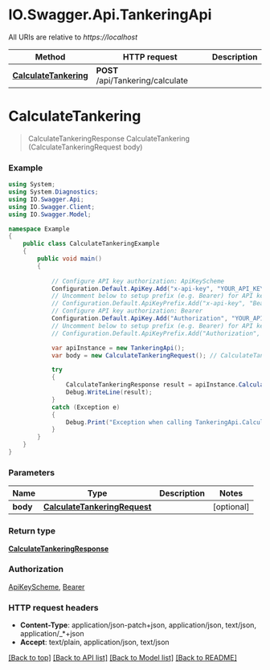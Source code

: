 # IO.Swagger.Api.TankeringApi

All URIs are relative to *https://localhost*

Method | HTTP request | Description
------------- | ------------- | -------------
[**CalculateTankering**](TankeringApi.md#calculatetankering) | **POST** /api/Tankering/calculate | 


<a name="calculatetankering"></a>
# **CalculateTankering**
> CalculateTankeringResponse CalculateTankering (CalculateTankeringRequest body)



### Example
```csharp
using System;
using System.Diagnostics;
using IO.Swagger.Api;
using IO.Swagger.Client;
using IO.Swagger.Model;

namespace Example
{
    public class CalculateTankeringExample
    {
        public void main()
        {
            
            // Configure API key authorization: ApiKeyScheme
            Configuration.Default.ApiKey.Add("x-api-key", "YOUR_API_KEY");
            // Uncomment below to setup prefix (e.g. Bearer) for API key, if needed
            // Configuration.Default.ApiKeyPrefix.Add("x-api-key", "Bearer");
            // Configure API key authorization: Bearer
            Configuration.Default.ApiKey.Add("Authorization", "YOUR_API_KEY");
            // Uncomment below to setup prefix (e.g. Bearer) for API key, if needed
            // Configuration.Default.ApiKeyPrefix.Add("Authorization", "Bearer");

            var apiInstance = new TankeringApi();
            var body = new CalculateTankeringRequest(); // CalculateTankeringRequest |  (optional) 

            try
            {
                CalculateTankeringResponse result = apiInstance.CalculateTankering(body);
                Debug.WriteLine(result);
            }
            catch (Exception e)
            {
                Debug.Print("Exception when calling TankeringApi.CalculateTankering: " + e.Message );
            }
        }
    }
}
```

### Parameters

Name | Type | Description  | Notes
------------- | ------------- | ------------- | -------------
 **body** | [**CalculateTankeringRequest**](CalculateTankeringRequest.md)|  | [optional] 

### Return type

[**CalculateTankeringResponse**](CalculateTankeringResponse.md)

### Authorization

[ApiKeyScheme](../README.md#ApiKeyScheme), [Bearer](../README.md#Bearer)

### HTTP request headers

 - **Content-Type**: application/json-patch+json, application/json, text/json, application/_*+json
 - **Accept**: text/plain, application/json, text/json

[[Back to top]](#) [[Back to API list]](../README.md#documentation-for-api-endpoints) [[Back to Model list]](../README.md#documentation-for-models) [[Back to README]](../README.md)

